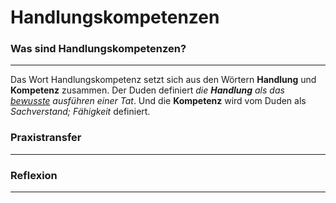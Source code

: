 # Handlungskompetenzen

### Was sind Handlungskompetenzen?
------
Das Wort Handlungskompetenz setzt sich aus den Wörtern **Handlung** und **Kompetenz** zusammen. Der Duden definiert *die **Handlung** als das <ins>bewusste</ins> ausführen einer Tat*. Und die **Kompetenz** wird vom Duden als *Sachverstand; Fähigkeit* definiert. 

### Praxistransfer
------

### Reflexion
------